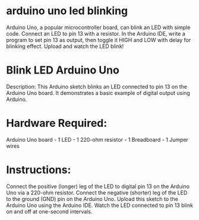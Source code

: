 # arduino uno led blinking
Arduino Uno, a popular microcontroller board, can blink an LED with simple code. Connect an LED to pin 13 with a resistor. In the Arduino IDE, write a program to set pin 13 as output, then toggle it HIGH and LOW with delay for blinking effect. Upload and watch the LED blink!

# Blink LED Arduino Uno
Description:
This Arduino sketch blinks an LED connected to pin 13 on the Arduino Uno board. It demonstrates a basic example of digital output using Arduino.

# Hardware Required:
Arduino Uno board - 1
LED               - 1
220-ohm resistor  - 1
Breadboard        - 1
Jumper wires

# Instructions:
Connect the positive (longer) leg of the LED to digital pin 13 on the Arduino Uno via a 220-ohm resistor.
Connect the negative (shorter) leg of the LED to the ground (GND) pin on the Arduino Uno.
Upload this sketch to the Arduino Uno using the Arduino IDE.
Watch the LED connected to pin 13 blink on and off at one-second intervals.
